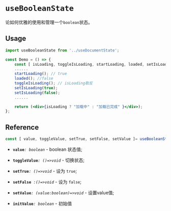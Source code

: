 # `useBooleanState`
论如何优雅的使用和管理一个`boolean`状态。

## Usage

```jsx
import useBooleanState from '../useDocumentState';

const Demo = () => {
    const [ isLoading, toggleIsLoading, startLoading, loaded, setIsLoading ]= useBooleanState(false);
    ......
    startLoading(); // true
    loaded(); //false
    toggleIsLoading(); // isLoading取反
    setIsLoading(true);
    setIsLoading(false);
    ......

    return (<div>{isLoading ? "加载中" : "加载已完成" }</div>);
};
```

## Reference

```ts
const [ value, toggleValue, setTrue, setFalse, setValue ]= useBooleanState(initValue : boolean);
```
- **`value`**_`: boolean`_ - boolean 状态值;
- **`toggleValue`**_`: ()=>void`_ - 切换状态;
- **`setTrue`**_`: ()=>void`_ - 设为 `true`;
- **`setFalse`**_` :()=>void`_ - 设为 `false`;
- **`setValue`**_`: (value:boolean)=>void`_ - 设置value值;

- **`initValue`**_`: boolean`_ - 初始值